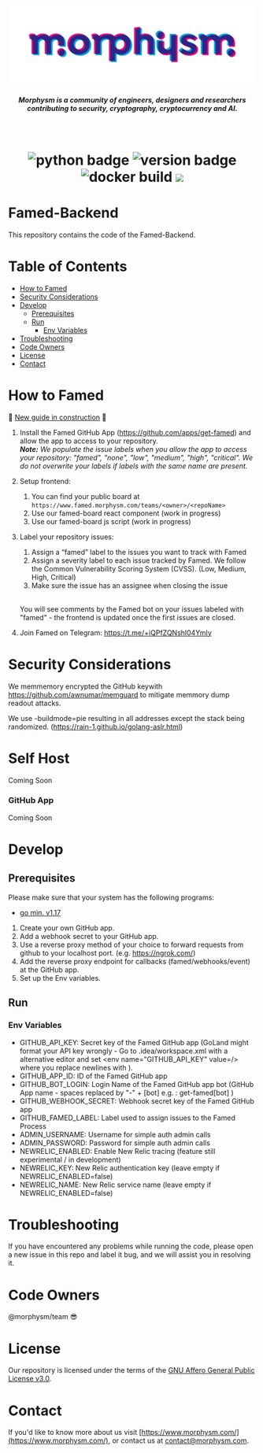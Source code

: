 <h1 align="center">
  <br>
  <a href="https://www.morphysm.com/"><img src="./assets/morph_logo_rgb.png" alt="Morphysm" ></a>
  <br>
  <h5 align="center"> Morphysm is a community of engineers, designers and researchers
contributing to security, cryptography, cryptocurrency and AI.</h5>
  <br>
</h1>

<h1 align="center">
  <img src="https://img.shields.io/badge/Go-^1.18.0-green" alt="python badge">

 <img src="https://img.shields.io/badge/version-1.1-green" alt="version badge">
 <img src="https://img.shields.io/gitlab/pipeline-status/dicu.chat/server?branch=master" alt="docker build">
 <a href="https://codecov.io/gh/morphysm/famed-github-backend">
  <img src="https://codecov.io/gh/morphysm/famed-github-backend/branch/master/graph/badge.svg?token=P5ZUKZF9XN"/>
</a>   
</h1>


# Famed-Backend

This repository contains the code of the Famed-Backend.

# Table of Contents

<!--ts-->

- [How to Famed](#how-to-famed)
- [Security Considerations](#security-considerations)
- [Develop](#develop)
  - [Prerequisites](#prerequisites)
  - [Run](#run)
    - [Env Variables](#env-variables)
- [Troubleshooting](#troubleshooting)
- [Code Owners](#code-owners)
- [License](#license)
- [Contact](#contact)
<!--te-->


# How to Famed

🚧 [New guide in construction](https://github.com/morphysm/famed-github-backend/wiki/Installation-guide-&-first-start-%28Linux-version-%F0%9F%90%A7%29) 🚧
1. Install the Famed GitHub App (https://github.com/apps/get-famed) and allow the app to access to your repository.</br>
   ***Note:** We populate the issue labels when you allow the app to access your repository: "famed", "none", "low", "medium", "high", "critical". We do not overwrite your labels if labels with the same name are present.*
2. Setup frontend:
   1. You can find your public board at `https://www.famed.morphysm.com/teams/<owner>/<repoName>`
   2. Use our famed-board react component (work in progress)
   3. Use our famed-board js script (work in progress)
3. Label your repository issues:
   1. Assign a “famed” label to the issues you want to track with Famed
   2. Assign a severity label to each issue tracked by Famed. We follow the Common Vulnerability Scoring System (CVSS). (Low, Medium, High, Critical)
   3. Make sure the issue has an assignee when closing the issue<br><br>
      
   You will see comments by the Famed bot on your issues labeled with "famed" - the frontend is updated once the first issues are closed.


4. Join Famed on Telegram: https://t.me/+iQPfZQNshl04YmIy

# Security Considerations
We memmemory encrypted the GitHub keywith https://github.com/awnumar/memguard to mitigate memmory dump readout attacks.

We use -buildmode=pie resulting in all addresses except the stack being randomized. (https://rain-1.github.io/golang-aslr.html)


# Self Host
Coming Soon

### GitHub App
Coming Soon


# Develop

## Prerequisites

Please make sure that your system has the following programs:

- [go min. v1.17](https://go.dev/doc/install)

1. Create your own GitHub app.
2. Add a webhook secret to your GitHub app.
3. Use a reverse proxy method of your choice to forward requests from github to your localhost port. (e.g. https://ngrok.com/)
4. Add the reverse proxy endpoint for callbacks (famed/webhooks/event) at the GitHub app.
5. Set up the Env variables.

## Run

### Env Variables

- GITHUB_API_KEY: Secret key of the Famed GitHub app (GoLand might format your API key wrongly - Go to .idea/workspace.xml with a alternative editor and set  <env name="GITHUB_API_KEY" value=<Key>/> where you replace newlines with &#10;).
- GITHUB_APP_ID: ID of the Famed GitHub app
- GITHUB_BOT_LOGIN: Login Name of the Famed GitHub app bot (GitHub App name - spaces replaced by "-" + [bot] e.g. : get-famed[bot] )
- GITHUB_WEBHOOK_SECRET: Webhook secret key of the Famed GitHub app
- GITHUB_FAMED_LABEL: Label used to assign issues to the Famed Process
- ADMIN_USERNAME: Username for simple auth admin calls
- ADMIN_PASSWORD: Password for simple auth admin calls
- NEWRELIC_ENABLED: Enable New Relic tracing (feature still experimental / in development)
- NEWRELIC_KEY: New Relic authentication key (leave empty if NEWRELIC_ENABLED=false)
- NEWRELIC_NAME: New Relic service name (leave empty if NEWRELIC_ENABLED=false)

# Troubleshooting

If you have encountered any problems while running the code, please open a new issue in this repo and label it bug, and we will assist you in resolving it.

# Code Owners

@morphysm/team :sunglasses:

# License

Our repository is licensed under the terms of the [GNU Affero General Public License v3.0](https://github.com/morphysm/famed-github-backend/blob/master/LICENSE).

# Contact

If you'd like to know more about us visit [https://www.morphysm.com/](https://www.morphysm.com/), or contact us at [contact@morphysm.com](mailto:contact@morphysm.com).
